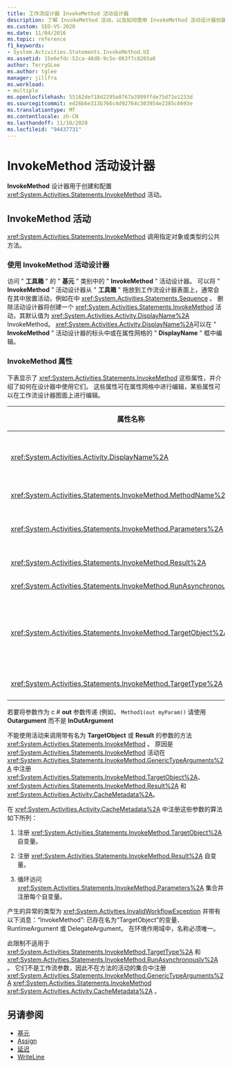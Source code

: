 ```yaml
---
title: 工作流设计器 InvokeMethod 活动设计器
description: 了解 InvokeMethod 活动，以及如何使用 InvokeMethod 活动设计器创建和配置 InvokeMethod 活动。
ms.custom: SEO-VS-2020
ms.date: 11/04/2016
ms.topic: reference
f1_keywords:
- System.Activities.Statements.InvokeMethod.UI
ms.assetid: 15e6efdc-52ca-46d8-9c5e-063f7c8265a6
author: TerryGLee
ms.author: tglee
manager: jillfra
ms.workload:
- multiple
ms.openlocfilehash: 55162def18d2295e0767a3999ffde75d71e1233d
ms.sourcegitcommit: ed26b6e313b766c4d92764c303954e2385c6693e
ms.translationtype: MT
ms.contentlocale: zh-CN
ms.lasthandoff: 11/10/2020
ms.locfileid: "94437731"
---
```

# <a name="invokemethod-activity-designer"></a>InvokeMethod 活动设计器

**InvokeMethod** 设计器用于创建和配置 <xref:System.Activities.Statements.InvokeMethod> 活动。

## <a name="the-invokemethod-activity"></a>InvokeMethod 活动

<xref:System.Activities.Statements.InvokeMethod> 调用指定对象或类型的公共方法。

### <a name="use-the-invokemethod-activity-designer"></a>使用 InvokeMethod 活动设计器

访问 " **工具箱** " 的 " **基元** " 类别中的 " **InvokeMethod** " 活动设计器。 可以将 " **InvokeMethod** " 活动设计器从 " **工具箱** " 拖放到工作流设计器表面上，通常会在其中放置活动，例如在中 <xref:System.Activities.Statements.Sequence> 。 删除活动设计器将创建一个 <xref:System.Activities.Statements.InvokeMethod> 活动，其默认值为 <xref:System.Activities.Activity.DisplayName%2A> InvokeMethod。 <xref:System.Activities.Activity.DisplayName%2A>可以在 " **InvokeMethod** " 活动设计器的标头中或在属性网格的 " **DisplayName** " 框中编辑。

### <a name="the-invokemethod-properties"></a>InvokeMethod 属性

下表显示了 <xref:System.Activities.Statements.InvokeMethod> 这些属性，并介绍了如何在设计器中使用它们。 这些属性可在属性网格中进行编辑，某些属性可以在工作流设计器图面上进行编辑。

|属性名称|必选|使用情况|
|-|--------------|-|
|<xref:System.Activities.Activity.DisplayName%2A>|错误|<xref:System.Activities.Statements.InvokeMethod> 活动的友好名称。 默认值为 InvokeMethod。<br /><br /> 尽管 <xref:System.Activities.Activity.DisplayName%2A> 不是严格需要的，但最好使用一个。|
|<xref:System.Activities.Statements.InvokeMethod.MethodName%2A>|正确|要在执行活动时调用的方法的名称。 调用的方法必须声明为 **公共** 的。 此属性可以在设计器图面上进行编辑，并且是必需的。|
|<xref:System.Activities.Statements.InvokeMethod.Parameters%2A>|错误|所调用方法的参数集合。 将参数添加到集合中的顺序必须与这些参数在方法签名中出现的顺序相同。 若要显示 " **参数** " 对话框，在其中可以设置此属性，请单击 "属性" 网格的 " **参数** " 字段中的省略号按钮。 单击 " **创建自变量** " 按钮以添加参数。|
|<xref:System.Activities.Statements.InvokeMethod.Result%2A>|错误|方法调用的返回值。|
|<xref:System.Activities.Statements.InvokeMethod.RunAsynchronously%2A>|正确|指定是否异步调用该方法。 默认值为 **False** 。|
|<xref:System.Activities.Statements.InvokeMethod.TargetObject%2A>|错误|包含要调用的方法的对象。 此属性可以在设计器图面上进行编辑。<br /><br /> 必须设置 <xref:System.Activities.Statements.InvokeMethod.TargetObject%2A> 或 <xref:System.Activities.Statements.InvokeMethod.TargetType%2A> 之一。|
|<xref:System.Activities.Statements.InvokeMethod.TargetType%2A>|错误|<xref:System.Activities.Statements.InvokeMethod.TargetObject%2A> 的类型。 此属性可以在设计器图面上进行编辑。 只有当调用的方法为静态时，才必须设置此属性。|

若要将参数作为 c # **out** 参数传递 (例如， `Method1(out myParam))` 请使用 **Outargument<int>** 而不是 **InOutArgument**

不能使用活动来调用带有名为 **TargetObject** 或 **Result** 的参数的方法 <xref:System.Activities.Statements.InvokeMethod> 。 原因是 <xref:System.Activities.Statements.InvokeMethod> 活动在 <xref:System.Activities.Statements.InvokeMethod.GenericTypeArguments%2A> 中注册 <xref:System.Activities.Statements.InvokeMethod.TargetObject%2A>、<xref:System.Activities.Statements.InvokeMethod.Result%2A> 和 <xref:System.Activities.Activity.CacheMetadata%2A>。

在 <xref:System.Activities.Activity.CacheMetadata%2A> 中注册这些参数的算法如下所列：

1. 注册 <xref:System.Activities.Statements.InvokeMethod.TargetObject%2A> 自变量。

2. 注册 <xref:System.Activities.Statements.InvokeMethod.Result%2A> 自变量。

3. 循环访问 <xref:System.Activities.Statements.InvokeMethod.Parameters%2A> 集合并注册每个自变量。

产生的异常的类型为 <xref:System.Activities.InvalidWorkflowException> 并带有以下消息：“InvokeMethod”: 已存在名为“TargetObject”的变量、RuntimeArgument 或 DelegateArgument。 在环境作用域中，名称必须唯一。

此限制不适用于 <xref:System.Activities.Statements.InvokeMethod.TargetType%2A> 和 <xref:System.Activities.Statements.InvokeMethod.RunAsynchronously%2A> 。 它们不是工作流参数，因此不在方法的活动的集合中注册 <xref:System.Activities.Statements.InvokeMethod.GenericTypeArguments%2A> <xref:System.Activities.Statements.InvokeMethod> <xref:System.Activities.Activity.CacheMetadata%2A> 。

## <a name="see-also"></a>另请参阅

- [基元](../workflow-designer/primitives-activity-designers.md)
- [Assign](../workflow-designer/assign-activity-designer.md)
- [延迟](../workflow-designer/delay-activity-designer.md)
- [WriteLine](../workflow-designer/writeline-activity-designer.md)
